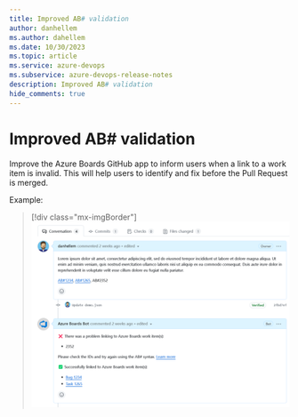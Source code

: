 ```yaml
---
title: Improved AB# validation
author: danhellem
ms.author: dahellem
ms.date: 10/30/2023
ms.topic: article
ms.service: azure-devops
ms.subservice: azure-devops-release-notes
description: Improved AB# validation
hide_comments: true
---
```


# Improved AB# validation

Improve the Azure Boards GitHub app to inform users when a link to a work item is invalid. This will help users to identify and fix before the Pull Request is merged.

Example:

> [!div class="mx-imgBorder"]
> ![screen shot example AB# validation from bot](media\boards-github-ab-validation.png)